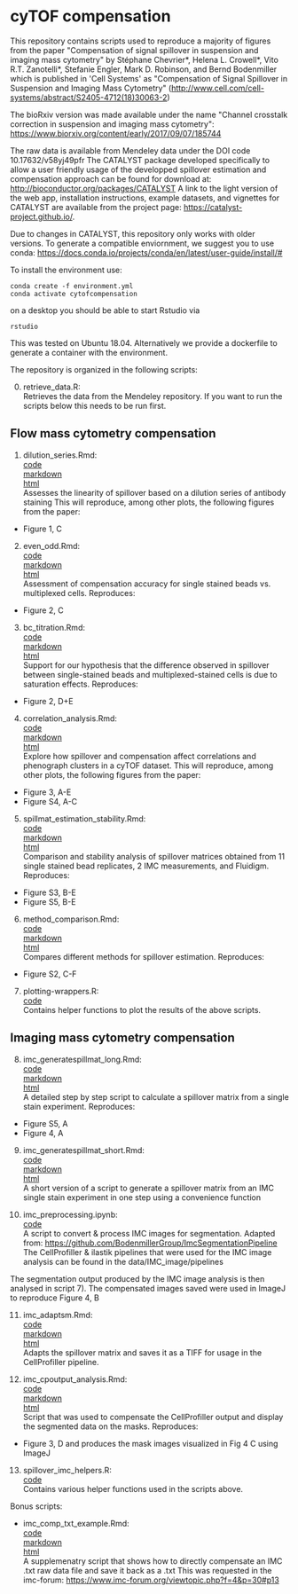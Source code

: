 # cyTOF compensation

This repository contains scripts used to reproduce a majority of figures from the paper "Compensation of signal spillover in suspension and imaging mass cytometry" by Stéphane Chevrier\*, Helena L. Crowell\*, Vito R.T. Zanotelli\*, Stefanie Engler, Mark D. Robinson, and Bernd Bodenmiller which is published in 'Cell Systems' as "Compensation of Signal Spillover in Suspension and Imaging Mass Cytometry" (http://www.cell.com/cell-systems/abstract/S2405-4712(18)30063-2)

The bioRxiv version was made available under the name "Channel crosstalk correction in suspension and imaging mass cytometry": https://www.biorxiv.org/content/early/2017/09/07/185744

The raw data is available from Mendeley data under the DOI code 10.17632/v58yj49pfr
The CATALYST package developed specifically to allow a user friendly usage of the developped spillover estimation and compensation approach can be found for download at: http://bioconductor.org/packages/CATALYST
A link to the light version of the web app, installation instructions, example datasets, and vignettes for CATALYST are available from the project page: https://catalyst-project.github.io/. 

Due to changes in CATALYST, this repository only works with older versions. To generate a compatible enviornment, we suggest you to use conda:
https://docs.conda.io/projects/conda/en/latest/user-guide/install/#

To install the environment use:
```
conda create -f environment.yml
conda activate cytofcompensation
```
on a desktop you should be able to start Rstudio via

```
rstudio
```

This was tested on Ubuntu 18.04.
Alternatively we provide a dockerfile to generate a container with the environment.


The repository is organized in the following scripts:

0) retrieve_data.R:\
Retrieves the data from the Mendeley repository.
If you want to run the scripts below this needs to be run first.

## Flow mass cytometry compensation

1) dilution_series.Rmd: \
[code](scripts/dilution_series.Rmd) \
[markdown](scripts/dilution_series.md) \
[html](https://htmlpreview.github.io/?https://github.com/BodenmillerGroup/cyTOFcompensation/blob/master/scripts/dilution_series.html) \
Assesses the linearity of spillover based on a dilution series of antibody staining
This will reproduce, among other plots, the following figures from the paper:
* Figure 1, C

2) even_odd.Rmd: \
[code](scripts/even_odd.Rmd) \
[markdown](scripts/even_odd.md) \
[html](https://htmlpreview.github.io/?https://github.com/BodenmillerGroup/cyTOFcompensation/blob/master/scripts/even_odd.html) \
Assessment of compensation accuracy for single stained beads vs. multiplexed cells. Reproduces:
* Figure 2, C

3) bc_titration.Rmd: \
[code](scripts/bc_titration.Rmd) \
[markdown](scripts/bc_titration.md) \
[html](https://htmlpreview.github.io/?https://github.com/BodenmillerGroup/cyTOFcompensation/blob/master/scripts/bc_titration.html) \
Support for our hypothesis that the difference observed in spillover between single-stained beads and multiplexed-stained cells is due to saturation effects. Reproduces:
* Figure 2, D+E 

4) correlation_analysis.Rmd: \
[code](scripts/correlation_analysis.Rmd) \
[markdown](scripts/correlation_analysis.md) \
[html](https://rawgit.com/BodenmillerGroup/cyTOFcompensation/master/scripts/correlation_analysis.html) \
Explore how spillover and compensation affect correlations and phenograph clusters in a cyTOF dataset.
This will reproduce, among other plots, the following figures from the paper:
* Figure 3, A-E
* Figure S4, A-C

5) spillmat_estimation_stability.Rmd:\
[code](scripts/spillmat_estimation_stability.Rmd) \
[markdown](scripts/spillmat_estimation_stability.md) \
[html](https://htmlpreview.github.io/?https://github.com/BodenmillerGroup/cyTOFcompensation/blob/master/scripts/spillmat_estimation_stability.html) \
Comparison and stability analysis of spillover matrices obtained from 11 single stained bead replicates, 2 IMC measurements, and Fluidigm. Reproduces:
* Figure S3, B-E
* Figure S5, B-E

6) method_comparison.Rmd:\
[code](scripts/method_comparison.Rmd) \
[markdown](scripts/method_comparison.md) \
[html](https://rawgit.com/BodenmillerGroup/cyTOFcompensation/master/scripts/method_comparison.html) \
Compares different methods for spillover estimation. Reproduces:
* Figure S2, C-F

7) plotting-wrappers.R:\
[code](scripts/plotting-wrappers.R) \
Contains helper functions to plot the results of the above scripts.

## Imaging mass cytometry compensation

8) imc_generatespillmat_long.Rmd:\
[code](scripts/imc_generatespillmat_long.Rmd) \
[markdown](scripts/imc_generatespillmat_long.md) \
[html](https://htmlpreview.github.io/?https://github.com/BodenmillerGroup/cyTOFcompensation/blob/master/scripts/imc_generatespillmat_long.html) \
A detailed step by step script to calculate a spillover matrix from a single stain experiment.
Reproduces:
* Figure S5, A
* Figure 4, A

9) imc_generatespillmat_short.Rmd:\
[code](scripts/imc_generatespillmat_short.Rmd) \
[markdown](scripts/imc_generatespillmat_short.md) \
[html](https://rawgit.com/BodenmillerGroup/cyTOFcompensation/master/scripts/imc_generatespillmat_short.html) \
A short version of a script to generate a spillover matrix from an IMC single stain experiment in one step using a convenience function

10) imc_preprocessing.ipynb:\
[code](scripts/imc_preprocessing.ipynb) \
A script to convert & process IMC images for segmentation. Adapted from: https://github.com/BodenmillerGroup/ImcSegmentationPipeline
The CellProfiller & ilastik pipelines that were used for the IMC image analysis can be found in the data/IMC_image/pipelines

The segmentation output produced by the IMC image analysis is then analysed in script 7). The compensated images saved were used in ImageJ to reproduce Figure 4, B

11) imc_adaptsm.Rmd:\
[code](scripts/imc_adaptsm.Rmd) \
[markdown](scripts/imc_adaptsm.md) \
[html](https://htmlpreview.github.io/?https://github.com/BodenmillerGroup/cyTOFcompensation/blob/master/scripts/imc_adaptsm.html) \
Adapts the spillover matrix and saves it as a TIFF for usage in the CellProfiller pipeline.

12) imc_cpoutput_analysis.Rmd:\
[code](scripts/imc_cpoutput_analysis.Rmd) \
[markdown](scripts/imc_cpoutput_analysis.md) \
[html](https://htmlpreview.github.io/?https://github.com/BodenmillerGroup/cyTOFcompensation/blob/master/scripts/imc_cpoutput_analysis.html) \
Script that was used to compensate the CellProfiller output and display the segmented data on the masks.
Reproduces:
* Figure 3, D
and produces the mask images visualized in Fig 4 C using ImageJ

13) spillover_imc_helpers.R:\
[code](scripts/spillover_imc_helpers.R) \
Contains various helper functions used in the scripts above.

Bonus scripts:
- imc_comp_txt_example.Rmd:\
  [code](scripts/imc_comp_txt_example.Rmd) \
  [markdown](scripts/imc_comp_txt_example.md) \
  [html](https://htmlpreview.github.io/?https://github.com/BodenmillerGroup/cyTOFcompensation/blob/master/scripts/imc_comp_txt_example.html) \
  A supplemenatry script that shows how to directly compensate an IMC .txt raw data file and save it back as a .txt
  This was requested in the imc-forum: https://www.imc-forum.org/viewtopic.php?f=4&p=30#p13
  
  
